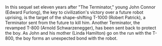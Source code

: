 In this sequel set eleven years after "The Terminator," young John 
Connor (Edward Furlong), the key to civilization's victory over a future 
robot uprising, is the target of the shape-shifting T-1000 (Robert 
Patrick), a Terminator sent from the future to kill him. Another 
Terminator, the revamped T-800 (Arnold Schwarzenegger), has been sent 
back to protect the boy. As John and his mother (Linda Hamilton) go on 
the run with the T-800, the boy forms an unexpected bond with the robot.
